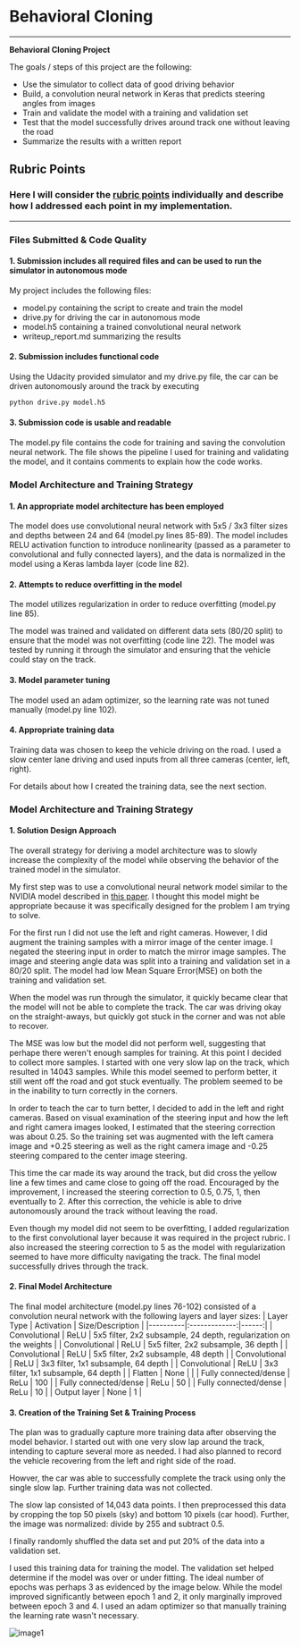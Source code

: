 # **Behavioral Cloning** 

---

**Behavioral Cloning Project**

The goals / steps of this project are the following:
* Use the simulator to collect data of good driving behavior
* Build, a convolution neural network in Keras that predicts steering angles from images
* Train and validate the model with a training and validation set
* Test that the model successfully drives around track one without leaving the road
* Summarize the results with a written report


[//]: # (Image References)

[image1]: ./examples/run_result.png "Training Summary"

## Rubric Points
### Here I will consider the [rubric points](https://review.udacity.com/#!/rubrics/432/view) individually and describe how I addressed each point in my implementation.  

---
### Files Submitted & Code Quality

#### 1. Submission includes all required files and can be used to run the simulator in autonomous mode

My project includes the following files:
* model.py containing the script to create and train the model
* drive.py for driving the car in autonomous mode
* model.h5 containing a trained convolutional neural network
* writeup_report.md summarizing the results

#### 2. Submission includes functional code
Using the Udacity provided simulator and my drive.py file, the car can be driven autonomously around the track by executing 
```sh
python drive.py model.h5
```

#### 3. Submission code is usable and readable

The model.py file contains the code for training and saving the convolution neural network. The file shows the pipeline I used for training and validating the model, and it contains comments to explain how the code works.

### Model Architecture and Training Strategy

#### 1. An appropriate model architecture has been employed

The model does use convolutional neural network with 5x5 / 3x3 filter sizes and depths between 24 and 64 (model.py lines 85-89).  The model includes RELU activation function to introduce nonlinearity (passed as a parameter to convolutional and fully connected layers), and the data is normalized in the model using a Keras lambda layer (code line 82). 

#### 2. Attempts to reduce overfitting in the model

The model utilizes regularization in order to reduce overfitting (model.py line 85). 

The model was trained and validated on different data sets (80/20 split) to ensure that the model was not overfitting (code line 22).  The model was tested by running it through the simulator and ensuring that the vehicle could stay on the track.

#### 3. Model parameter tuning

The model used an adam optimizer, so the learning rate was not tuned manually (model.py line 102).

#### 4. Appropriate training data

Training data was chosen to keep the vehicle driving on the road. I used a slow center lane driving and used inputs from all three cameras (center, left, right).

For details about how I created the training data, see the next section. 

### Model Architecture and Training Strategy

#### 1. Solution Design Approach

The overall strategy for deriving a model architecture was to slowly increase the complexity of the model while observing the behavior of the trained model in the simulator.

My first step was to use a convolutional neural network model similar to the NVIDIA model described in [this paper](http://images.nvidia.com/content/tegra/automotive/images/2016/solutions/pdf/end-to-end-dl-using-px.pdf).  I thought this model might be appropriate because it was specifically designed for the problem I am trying to solve.

For the first run I did not use the left and right cameras.  However, I did augment the training samples with a mirror image of the center image.  I negated the steering input in order to match the mirror image samples.  The image and steering angle data was split into a training and validation set in a 80/20 split.  The model had low Mean Square Error(MSE) on both the training and validation set.

When the model was run through the simulator, it quickly became clear that the model will not be able to complete the track.  The car was driving okay on the straight-aways, but quickly got stuck in the corner and was not able to recover.

The MSE was low but the model did not perform well, suggesting that perhape there weren't enough samples for training.  At this point I decided to collect more samples.  I started with one very slow lap on the track, which resulted in 14043 samples.  While this model seemed to perform better, it still went off the road and got stuck eventually.  The problem seemed to be in the inability to turn correctly in the corners.

In order to teach the car to turn better, I decided to add in the left and right cameras.  Based on visual examination of the steering input and how the left and right camera images looked, I estimated that the steering correction was about 0.25.  So the training set was augmented with the left camera image and +0.25 steering as well as the right camera image and -0.25 steering compared to the center image steering.

This time the car made its way around the track, but did cross the yellow line a few times and came close to going off the road.  Encouraged by the improvement, I increased the steering correction to 0.5, 0.75, 1, then eventually to 2.  After this correction, the vehicle is able to drive autonomously around the track without leaving the road.

Even though my model did not seem to be overfitting, I added regularization to the first convolutional layer because it was required in the project rubric.  I also increased the steering correction to 5 as the model with regularization seemed to have more difficulty navigating the track.  The final model successfully drives through the track.

#### 2. Final Model Architecture

The final model architecture (model.py lines 76-102) consisted of a convolution neural network with the following layers and layer sizes:
| Layer Type | Activation  | Size/Description |
|----------|:-------------:|------:|
| Convolutional | ReLU | 5x5 filter, 2x2 subsample, 24 depth, regularization on the weights |
| Convolutional | ReLU | 5x5 filter, 2x2 subsample, 36 depth |
| Convolutional | ReLU | 5x5 filter, 2x2 subsample, 48 depth |
| Convolutional | ReLU | 3x3 filter, 1x1 subsample, 64 depth |
| Convolutional | ReLU | 3x3 filter, 1x1 subsample, 64 depth |
| Flatten		| None | |
| Fully connected/dense | ReLu | 100 |
| Fully connected/dense | ReLu | 50 |
| Fully connected/dense | ReLu | 10 |
| Output layer | None | 1 |


#### 3. Creation of the Training Set & Training Process

The plan was to gradually capture more training data after observing the model behavior.  I started out with one very slow lap around the track, intending to capture several more as needed.  I had also planned to record the vehicle recovering from the left and right side of the road.

Howver, the car was able to successfully complete the track using only the single slow lap.  Further training data was not collected.

The slow lap consisted of 14,043 data points. I then preprocessed this data by cropping the top 50 pixels (sky) and bottom 10 pixels (car hood).  Further, the image was normalized: divide by 255 and subtract 0.5.

I finally randomly shuffled the data set and put 20% of the data into a validation set. 

I used this training data for training the model. The validation set helped determine if the model was over or under fitting. The ideal number of epochs was perhaps 3 as evidenced by the image below.  While the model improved significantly between epoch 1 and 2, it only marginally improved between epoch 3 and 4.  I used an adam optimizer so that manually training the learning rate wasn't necessary.

![image1]